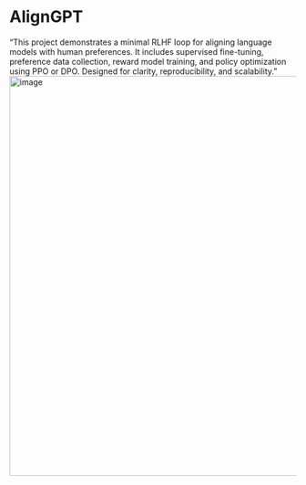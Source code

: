 # AlignGPT
“This project demonstrates a minimal RLHF loop for aligning language models with human preferences. It includes supervised fine-tuning, preference data collection, reward model training, and policy optimization using PPO or DPO. Designed for clarity, reproducibility, and scalability.”
<img width="1600" height="700" alt="image" src="https://github.com/user-attachments/assets/182c9698-28da-412b-8826-dc531c97fb1f" />
